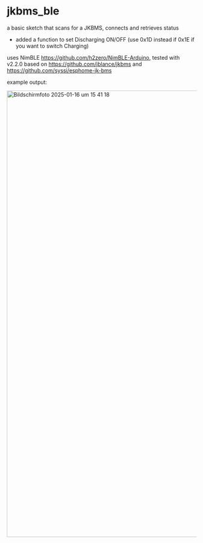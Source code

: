 # jkbms_ble
a basic sketch that scans for a JKBMS, connects and retrieves status
- added a function to set Discharging ON/OFF (use 0x1D instead if 0x1E if you want to switch Charging)

uses NimBLE https://github.com/h2zero/NimBLE-Arduino, tested with v2.2.0
based on https://github.com/jblance/jkbms and https://github.com/syssi/esphome-jk-bms

example output:

<img width="1184" alt="Bildschirmfoto 2025-01-16 um 15 41 18" src="https://github.com/user-attachments/assets/ceaff17c-1c90-4acc-ad98-7c2b7d1cf964" />
